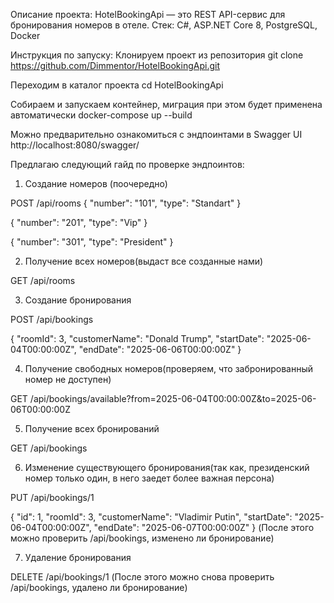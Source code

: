 Описание проекта: 
HotelBookingApi — это REST API-сервис для бронирования номеров в отеле.
Стек: C#, ASP.NET Core 8, PostgreSQL, Docker


Инструкция по запуску: 
Клонируем проект из репозитория 
git clone https://github.com/Dimmentor/HotelBookingApi.git

Переходим в каталог проекта
cd HotelBookingApi

Собираем и запускаем контейнер, миграция при этом будет применена автоматически
docker-compose up --build

Можно предварительно ознакомиться с эндпоинтами в Swagger UI
http://localhost:8080/swagger/



Предлагаю следующий гайд по проверке эндпоинтов:
1) Создание номеров (поочередно)

POST /api/rooms
{
  "number": "101",
  "type": "Standart"
}

{
  "number": "201",
  "type": "Vip"
}

{
  "number": "301",
  "type": "President"
}

2) Получение всех номеров(выдаст все созданные нами)

GET /api/rooms

3) Создание бронирования

POST /api/bookings

{
  "roomId": 3,
  "customerName": "Donald Trump",
  "startDate": "2025-06-04T00:00:00Z",
  "endDate": "2025-06-06T00:00:00Z"
}

4) Получение свободных номеров(проверяем, что забронированный номер не доступен)

GET /api/bookings/available?from=2025-06-04T00:00:00Z&to=2025-06-06T00:00:00Z

5) Получение всех бронирований

GET /api/bookings

6) Изменение существующего бронирования(так как, президенский номер только один, в него заедет более важная персона) 

PUT /api/bookings/1

{
  "id": 1,
  "roomId": 3,
  "customerName": "Vladimir Putin",
  "startDate": "2025-06-04T00:00:00Z",
  "endDate": "2025-06-07T00:00:00Z"
}
(После этого можно проверить /api/bookings, изменено ли бронирование)

7) Удаление бронирования

DELETE /api/bookings/1
(После этого можно снова проверить /api/bookings, удалено ли бронирование)

